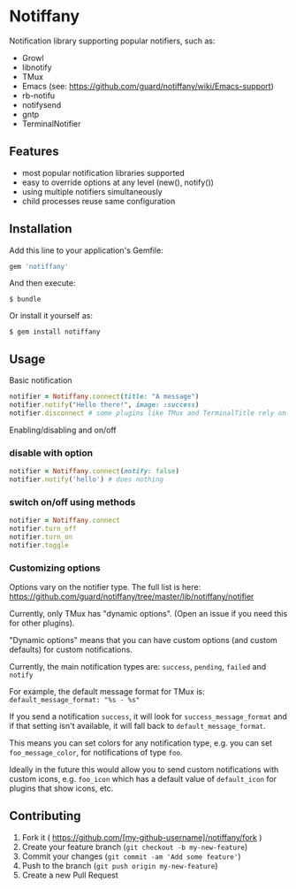 # Notiffany

Notification library supporting popular notifiers, such as:
- Growl
- libnotify
- TMux
- Emacs (see: https://github.com/guard/notiffany/wiki/Emacs-support)
- rb-notifu
- notifysend
- gntp
- TerminalNotifier

## Features
- most popular notification libraries supported
- easy to override options at any level (new(), notify())
- using multiple notifiers simultaneously
- child processes reuse same configuration

## Installation

Add this line to your application's Gemfile:

```ruby
gem 'notiffany'
```

And then execute:

    $ bundle

Or install it yourself as:

    $ gem install notiffany

## Usage

Basic notification

```ruby
notifier = Notiffany.connect(title: "A message")
notifier.notify("Hello there!", image: :success)
notifier.disconnect # some plugins like TMux and TerminalTitle rely on this
```

Enabling/disabling and on/off

### disable with option

```ruby
notifier = Notiffany.connect(notify: false)
notifier.notify('hello') # does nothing
```

### switch on/off using methods

```ruby
notifier = Notiffany.connect
notifier.turn_off
notifier.turn_on
notifier.toggle
```

### Customizing options

Options vary on the notifier type. The full list is here: https://github.com/guard/notiffany/tree/master/lib/notiffany/notifier

Currently, only TMux has "dynamic options". (Open an issue if you need this for other plugins).

"Dynamic options" means that you can have custom options (and custom defaults) for custom notifications.

Currently, the main notification types are: `success`, `pending`, `failed` and `notify`

For example, the default message format for TMux is: `default_message_format: "%s - %s"`

If you send a notification `success`, it will look for `success_message_format` and if that setting isn't available, it will fall back to `default_message_format`.

This means you can set colors for any notification type, e.g. you can set `foo_message_color`, for notifications of type `foo`.

Ideally in the future this would allow you to send custom notifications with custom icons, e.g. `foo_icon` which has a default value of `default_icon` for plugins that show icons, etc.

 

## Contributing

1. Fork it ( https://github.com/[my-github-username]/notiffany/fork )
2. Create your feature branch (`git checkout -b my-new-feature`)
3. Commit your changes (`git commit -am 'Add some feature'`)
4. Push to the branch (`git push origin my-new-feature`)
5. Create a new Pull Request

